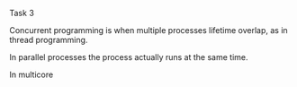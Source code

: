 

Task 3

Concurrent programming is when multiple processes lifetime overlap, as in thread programming.

In parallel processes the process actually runs at the same time.

In multicore 

